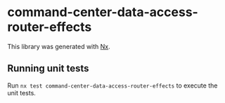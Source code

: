 # command-center-data-access-router-effects

This library was generated with [Nx](https://nx.dev).

## Running unit tests

Run `nx test command-center-data-access-router-effects` to execute the unit tests.
